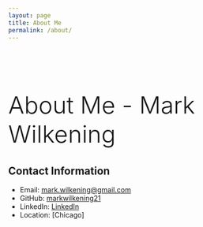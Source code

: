 ```yaml
---
layout: page
title: About Me
permalink: /about/
---
```


<div style="text-align: left; margin-top: 100px;">
    <h1 style="font-size: 3rem; font-weight: 300;">About Me - Mark Wilkening</h1>
    <p style="font-size: 1.25rem; color: #666;"></p>
</div>

## Contact Information
-  Email: mark.wilkening@gmail.com
-  GitHub: [markwilkening21](https://github.com/markwilkening21)
-  LinkedIn: [LinkedIn](https://www.linkedin.com/in/mwilkening/)
-  Location: [Chicago]
